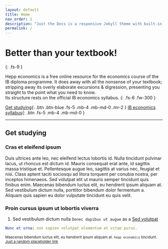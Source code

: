 ```yaml
---
layout: default
title: Home
nav_order: 1
description: "Just the Docs is a responsive Jekyll theme with built-in search that is easily customizable and hosted on GitHub Pages."
permalink: /
---
```


# Better than your textbook!
{: .fs-9 }

Hepp economics is a free online resource for the economics course of the IB diploma programme. It does away with all the nonsense of your textbook; stripping away its overly elaborate excursions & digression, presenting you straight to the point what you need to know.
</br>
Its structure rests on the official IB economics syllabus.
{: .fs-6 .fw-300 }

[Get studying](#get-studying){: .btn .btn-blue .fs-5 .mb-4 .mb-md-0 .mr-2 } [IB economics syllabus](https://www.ibo.org/contentassets/5895a05412144fe890312bad52b17044/economics-hl-2016-english-final-web.pdf){: .btn .fs-5 .mb-4 .mb-md-0 }

---

## Get studying

### Cras et eleifend ipsum

Duis ultrices ante leo, nec eleifend lectus lobortis id. Nulla tincidunt pulvinar lacus, ut rhoncus est dictum id. Mauris consequat erat ante, id sagittis massa tristique et. Pellentesque augue leo, sagittis at varius nec, feugiat et nisi. Class aptent taciti sociosqu ad litora torquent per conubia nostra, per inceptos himenaeos. Sed volutpat elit ut mauris semper tincidunt quis finibus enim. Maecenas bibendum luctus elit, eu hendrerit ipsum aliquam at. Sed vestibulum dictum nulla, porttitor bibendum dolor fermentum a. Aliquam quis sapien eu dolor vulputate tincidunt eu quis velit.

### Proin cursus ipsum ut lobortis viverra

1. Sed vestibulum dictum nulla `Donec dapibus ut augue` as a [Sed volutpat](/microeconomics)
```yaml
Nunc et urna: non sapien volutpat elementum et vitae purus.
```
<small>Maecenas bibendum luctus elit, eu hendrerit ipsum aliquam at. `hepp economics` tincidunt. [Just a random placeholder link](/macroeconomics)</small>
